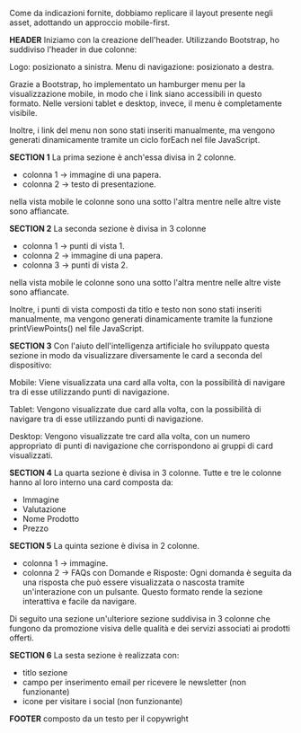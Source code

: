 Come da indicazioni fornite, dobbiamo replicare il layout presente negli asset, adottando un approccio mobile-first.


**HEADER** 
Iniziamo con la creazione dell'header. Utilizzando Bootstrap, ho suddiviso l'header in due colonne:

Logo: posizionato a sinistra.
Menu di navigazione: posizionato a destra.

Grazie a Bootstrap, ho implementato un hamburger menu per la visualizzazione mobile, in modo che i link siano accessibili in questo formato. Nelle versioni tablet e desktop, invece, il menu è completamente visibile.

Inoltre, i link del menu non sono stati inseriti manualmente, ma vengono generati dinamicamente tramite un ciclo forEach nel file JavaScript.

**SECTION 1**
La prima sezione è anch'essa divisa in 2 colonne.

- colonna 1 -> immagine di una papera.
- colonna 2 -> testo di presentazione.

nella vista mobile le colonne sono una sotto l'altra mentre nelle altre viste sono affiancate.

**SECTION 2**
La seconda sezione è divisa in 3 colonne

- colonna 1 -> punti di vista 1.
- colonna 2 -> immagine di una papera.
- colonna 3 -> punti di vista 2.

nella vista mobile le colonne sono una sotto l'altra mentre nelle altre viste sono affiancate.

Inoltre, i punti di vista composti da titlo e testo non sono stati inseriti manualmente, ma vengono generati dinamicamente tramite la funzione printViewPoints() nel file JavaScript.

**SECTION 3**
Con l'aiuto dell'intelligenza artificiale  ho sviluppato questa sezione in modo da visualizzare diversamente le card a seconda del dispositivo:

Mobile: Viene visualizzata una card alla volta, con la possibilità di navigare tra di esse utilizzando punti di navigazione.

Tablet: Vengono visualizzate due card alla volta, con la possibilità di navigare tra di esse utilizzando punti di navigazione.

Desktop: Vengono visualizzate tre card alla volta, con un numero appropriato di punti di navigazione che corrispondono ai gruppi di card visualizzati.

**SECTION 4**
La quarta sezione è divisa in 3 colonne.
Tutte e tre le colonne hanno al loro interno una card composta da:
- Immagine
- Valutazione
- Nome Prodotto
- Prezzo

**SECTION 5**
La quinta sezione è divisa in 2 colonne.
- colonna 1 -> immagine.
- colonna 2 -> FAQs con Domande e Risposte: Ogni domanda è seguita da una risposta che può essere visualizzata o nascosta tramite un'interazione con un pulsante. Questo formato rende la sezione interattiva e facile da navigare.

Di seguito una sezione un'ulteriore sezione suddivisa in 3 colonne che fungono da promozione visiva delle qualità e dei servizi associati ai prodotti offerti.


**SECTION 6**
 La sesta sezione è realizzata con:
 - titlo sezione
 - campo per inserimento email per ricevere le newsletter (non funzionante)
 - icone per visitare i social (non funzionante)

**FOOTER**
composto da un testo per il copywright






